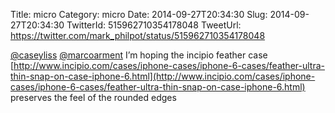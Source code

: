 Title: micro
Category: micro
Date: 2014-09-27T20:34:30
Slug: 2014-09-27T20:34:30
TwitterId: 515962710354178048
TweetUrl: https://twitter.com/mark_philpot/status/515962710354178048

[@caseyliss](https://twitter.com/caseyliss) [@marcoarment](https://twitter.com/marcoarment) I’m hoping the incipio feather case [http://www.incipio.com/cases/iphone-cases/iphone-6-cases/feather-ultra-thin-snap-on-case-iphone-6.html](http://www.incipio.com/cases/iphone-cases/iphone-6-cases/feather-ultra-thin-snap-on-case-iphone-6.html) preserves the feel of the rounded edges